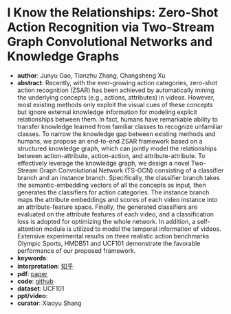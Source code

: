 # I Know the Relationships: Zero-Shot Action Recognition via Two-Stream Graph Convolutional Networks and Knowledge Graphs  
- **author**: Junyu Gao, Tianzhu Zhang, Changsheng Xu    
- **abstract**: Recently, with the ever-growing action categories, zero-shot action recognition (ZSAR) has been achieved by automatically mining the underlying concepts (e.g., actions, attributes) in videos. However, most existing methods only exploit the visual cues of these concepts but ignore external knowledge information for modeling explicit relationships between them. In fact, humans have remarkable ability to transfer knowledge learned from familiar classes to recognize unfamiliar classes. To narrow the knowledge gap between existing methods and humans, we propose an end-to-end ZSAR framework based on a structured knowledge graph, which can jointly model the relationships between action-attribute, action-action, and attribute-attribute. To effectively leverage the knowledge graph, we design a novel Two-Stream Graph Convolutional Network (TS-GCN) consisting of a classifier branch and an instance branch. Specifically, the classifier branch takes the semantic-embedding vectors of all the concepts as input, then generates the classifiers for action categories. The instance branch maps the attribute embeddings and scores of each video instance into an attribute-feature space. Finally, the generated classifiers are evaluated on the attribute features of each video, and a classification loss is adopted for optimizing the whole network. In addition, a self-attention module is utilized to model the temporal information of videos. Extensive experimental results on three realistic action benchmarks Olympic Sports, HMDB51 and UCF101 demonstrate the favorable performance of our proposed framework.
- **keywords**: 
- **interpretation**: [知乎](https://zhuanlan.zhihu.com/p/81236781)
- **pdf**: [paper](https://aaai.org/ojs/index.php/AAAI/article/view/4843/4716)
- **code**: [github](https://github.com/junyuGao/Zero-Shot-Action-Recognition-with-Two-Stream-GCN)
- **dataset**: UCF101 
- **ppt/video**:
- **curator**: Xiaoyu Shang 
